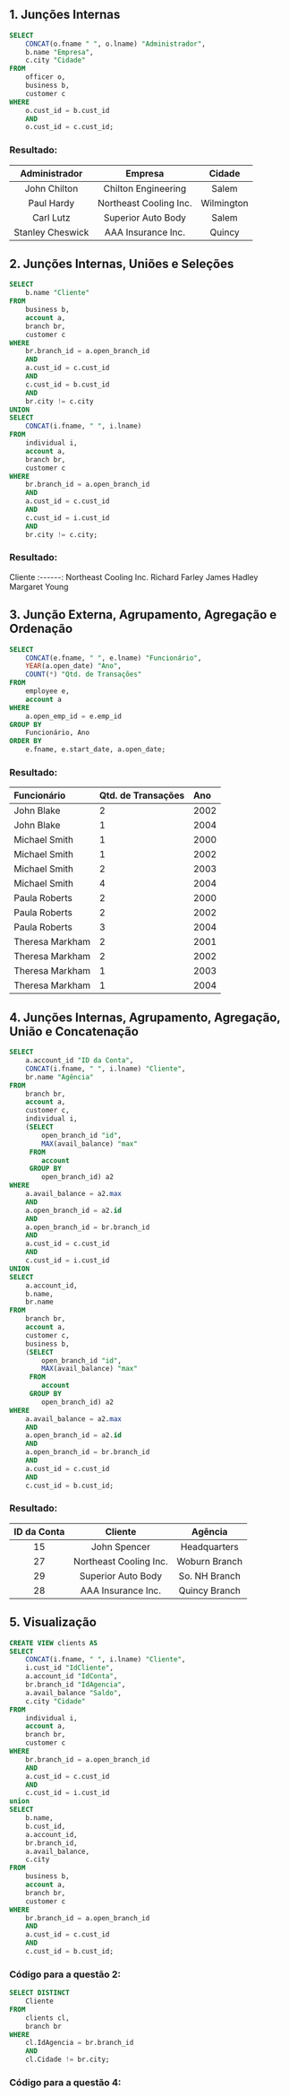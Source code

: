 ## 1. Junções Internas

~~~SQL
SELECT
    CONCAT(o.fname " ", o.lname) "Administrador",
    b.name "Empresa",
    c.city "Cidade"
FROM
    officer o,
    business b,
    customer c
WHERE
    o.cust_id = b.cust_id
    AND
    o.cust_id = c.cust_id;
~~~

### Resultado:

Administrador 	 |  Empresa 	          | Cidade
:------------:	 |:----------------------:|:--------:
John Chilton  	 | Chilton Engineering    | Salem
Paul Hardy    	 | Northeast Cooling Inc. | Wilmington
Carl Lutz     	 | Superior Auto Body     | Salem
Stanley Cheswick | AAA Insurance Inc.     | Quincy



## 2. Junções Internas, Uniões e Seleções
 
~~~SQL
SELECT
    b.name "Cliente"
FROM
    business b,
    account a,
    branch br,
    customer c
WHERE
    br.branch_id = a.open_branch_id
    AND
    a.cust_id = c.cust_id
    AND
    c.cust_id = b.cust_id
    AND
    br.city != c.city
UNION
SELECT
    CONCAT(i.fname, " ", i.lname)
FROM
    individual i,
    account a,
    branch br,
    customer c
WHERE
    br.branch_id = a.open_branch_id
    AND
    a.cust_id = c.cust_id
    AND
    c.cust_id = i.cust_id
    AND
    br.city != c.city;
~~~

### Resultado:

Cliente
:------:
Northeast Cooling Inc.
Richard Farley
James Hadley
Margaret Young

## 3. Junção Externa, Agrupamento, Agregação e Ordenação

~~~sql
SELECT
	CONCAT(e.fname, " ", e.lname) "Funcionário",
    YEAR(a.open_date) "Ano",
    COUNT(*) "Qtd. de Transações"
FROM
    employee e,
	account a
WHERE
	a.open_emp_id = e.emp_id
GROUP BY
	Funcionário, Ano
ORDER BY
	e.fname, e.start_date, a.open_date;
~~~

### Resultado:

Funcionário    	 | Qtd. de Transações |  Ano 
:----------------|:-------------------|:-----
John Blake     	 | 2                  | 2002 
John Blake     	 | 1                  | 2004 
Michael Smith    | 1                  | 2000 
Michael Smith    | 1                  | 2002 
Michael Smith    | 2                  | 2003 
Michael Smith    | 4                  | 2004 
Paula Roberts    | 2                  | 2000 
Paula Roberts    | 2                  | 2002 
Paula Roberts    | 3                  | 2004 
Theresa Markham  | 2                  | 2001 
Theresa Markham  | 2                  | 2002 
Theresa Markham  | 1                  | 2003 
Theresa Markham  | 1                  | 2004 




## 4. Junções Internas, Agrupamento, Agregação, União e Concatenação

~~~SQL
SELECT
    a.account_id "ID da Conta",
    CONCAT(i.fname, " ", i.lname) "Cliente",
    br.name "Agência"
FROM
    branch br,
    account a, 
    customer c,
    individual i,
    (SELECT
     	open_branch_id "id",
     	MAX(avail_balance) "max"
     FROM
     	account
     GROUP BY
    	open_branch_id) a2
WHERE
    a.avail_balance = a2.max
    AND
    a.open_branch_id = a2.id
    AND
    a.open_branch_id = br.branch_id
    AND
    a.cust_id = c.cust_id
    AND
    c.cust_id = i.cust_id
UNION
SELECT
    a.account_id,
    b.name,
    br.name
FROM
    branch br,
    account a, 
    customer c,
    business b,
    (SELECT
     	open_branch_id "id",
     	MAX(avail_balance) "max"
     FROM
     	account
     GROUP BY
    	open_branch_id) a2
WHERE
    a.avail_balance = a2.max
    AND
    a.open_branch_id = a2.id
    AND
    a.open_branch_id = br.branch_id
    AND
    a.cust_id = c.cust_id
    AND
    c.cust_id = b.cust_id;
~~~

### Resultado:

ID da Conta |  Cliente 	             | Agência
:----------:|:----------------------:|:--------:
15 	    | John Spencer           | Headquarters
27   	    | Northeast Cooling Inc. | Woburn Branch
29     	    | Superior Auto Body     | So. NH Branch
28          | AAA Insurance Inc.     | Quincy Branch

## 5. Visualização

~~~SQL
CREATE VIEW clients AS
SELECT
    CONCAT(i.fname, " ", i.lname) "Cliente",
    i.cust_id "IdCliente",
    a.account_id "IdConta",
    br.branch_id "IdAgencia",
    a.avail_balance "Saldo",
    c.city "Cidade"
FROM
    individual i,
    account a,
    branch br,
    customer c
WHERE
    br.branch_id = a.open_branch_id
    AND
    a.cust_id = c.cust_id
    AND
    c.cust_id = i.cust_id
union
SELECT
    b.name,
    b.cust_id,
    a.account_id,
    br.branch_id,
    a.avail_balance,
    c.city
FROM
    business b,
    account a,
    branch br,
    customer c
WHERE
    br.branch_id = a.open_branch_id
    AND
    a.cust_id = c.cust_id
    AND
    c.cust_id = b.cust_id;
~~~


### Código para a questão 2:

~~~SQL
SELECT DISTINCT
    Cliente
FROM
    clients cl,
    branch br
WHERE
	cl.IdAgencia = br.branch_id
    AND
    cl.Cidade != br.city;
~~~

### Código para a questão 4:

~~~SQL

~~~
